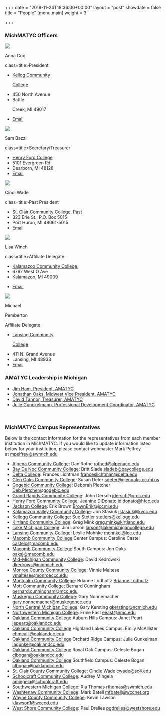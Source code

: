 +++
date = "2018-11-24T18:36:00+00:00"
layout = "post"
showdate = false
title = "People"
[menu.main]
weight = 3

+++
### MichMATYC Officers

<div class=leadership-wrap>

<div class=leadership-card>

<div class=leadership-card-head><img class=leadership src=/uploads/placeholder.png> <p class=name>Anna Cox<p

class=title>President</div>

<div class=contact-wrap>

<ul class=fa-ul>

<li><i class="fa-li fa fas fa-home"></i><a href="http://www.kellogg.edu/" target=_blank> Kellog Community

 College</a>

<li><i class="fa-li fa-address-card far"></i>450 North Avenue<li><i class="fa-li fa-address-card far"></i>Battle

 Creek, MI 49017<li><i class="fa-li fa fas fa-envelope"></i><a href="mailto:coxa@kellogg.edu?Subject=MichMATYC">Email</a>

</ul>

</div>

</div>

<div class=leadership-card>

<div class=leadership-card-head><img class=leadership src=/uploads/placeholder.png> <p class=name>Sam Bazzi<p

class=title>Secretary/Treasurer</div>

<div class=contact-wrap>

<ul class=fa-ul>

<li><i class="fa-li fa fas fa-home"></i><a href="https://www.hfcc.edu/" target=_blank> Henry Ford College</a>

<li><i class="fa-li fa-address-card far"></i>5101 Evergreen Rd.<li><i class="fa-li fa-address-card far"></i>Dearborn, MI 48128

<li><i class="fa-li fa fas fa-envelope"></i><a href="mailto:sbazzi@hfcc.edu?Subject=MichMATYC">Email</a>

</ul>

</div>

</div>

<div class=leadership-card>

<div class=leadership-card-head><img class=leadership src=/uploads/placeholder.png> <p class=name>Cindi Wade<p

class=title>Past President</div>

<div class=contact-wrap>

<ul class=fa-ul>

<li><i class="fa-li fa fas fa-home"></i><a href="https://www.sc4.edu/" target=_blank> St. Clair Community College, Past</a>

<li><i class="fa-li fa-address-card far"></i>323 Erie St., P.O. Box 5015<li><i class="fa-li fa-address-card far"></i>Port Huron, MI 48061-5015

<li><i class="fa-li fa fas fa-envelope"></i><a href="mailto:cwade@sc4.edu?Subject=MichMATYC">Email</a>

</ul>

</div>

</div>

<div class=leadership-card>

<div class=leadership-card-head><img class=leadership src=/uploads/placeholder.png> <p class=name>Lisa Winch<p

class=title>Affiliate Delegate</div>

<div class=contact-wrap>

<ul class=fa-ul>

<li><i class="fa-li fa fas fa-home"></i><a href= "https://www.kvcc.edu/" target=_blank> Kalamazoo Community College, </a>

<li><i class="fa-li fa-address-card far"></i>6767 West O Ave<li><i class="fa-li fa-address-card far"></i>Kalamazoo, MI 49009<li>

<i class="fa-li fa fas fa-envelope"></i><a href="mailto:lwinch@kvcc.edu?Subject=MichMATYC">Email</a>

</ul>

</div>

</div>

<div class=leadership-card>

<div class=leadership-card-head><img class=leadership src=/uploads/placeholder.png> <p class=name>Michael </p> <p class=name style="margin-top:0;">Pemberton</p>

<p class=title>Affiliate Delegate</div>

<div class=contact-wrap>

<ul class=fa-ul>

<li><i class="fa-li fa fas fa-home"></i><a href= "https://www.lcc.edu/" target=_blank> Lansing Community

 College</a>

<li><i class="fa-li fa-address-card far"></i>411 N. Grand Avenue<li><i class="fa-li fa-address-card far"></i>Lansing, MI 48933

<li><i class="fa-li fa fas fa-envelope"></i><a href="mailto:pembertm@lcc.edu?Subject=MichMATYC">Email</a>

</ul>

</div>

</div>

</div>

### AMATYC Leadership in Michigan

* [Jim Ham, President, AMATYC](mailto:jaham1729@gmail.com)
* [Jonathan Oaks, Midwest Vice President, AMATYC](mailto:oaksj@macomb.edu)
* [David Tannor, Treasurer, AMATYC](mailto:davetannor@gmail.com)
* [Julie Gunckelmann, Professional Development Coordinator, AMATYC](mailto:jagunkel@oaklandcc.edu)

<br/>

### MichMATYC Campus Representatives

Below is the contact information for the representatives from each member institution in MichMATYC. If you would like to update information listed below for your institution, please contact webmaster Mark Pelfrey at [mpelfrey@swmich.edu](mailto:mpelfrey@swmich.edu)

* [Alpena Community College](http://www.alpenacc.edu/): Dan Rothe [rothed@alpenacc.edu](mailto:rothed@alpenacc.edu)
* [Bay De Noc Community College](http://www.baycollege.edu/): Britt Slade  [sladeb@baycollege.edu](mailto:sladeb@baycollege.edu)
* [Delta College](http://www.delta.edu/): Frances Lichtman  [franceslichtman@delta.edu](mailto:franceslichtman@delta.edu)
* [Glen Oaks Community College](http://www.glenoaks.cc.mi.us/): Susan Deter [sdeter@glenoaks.cc.mi.us](mailto:sdeter@glenoaks.cc.mi.us)
* [Gogebic Community College](http://www.gogebic.cc.mi.us/): Deborah Pletcher [Deb.Pletcher@gogebic.edu](mailto:Deb.Pletcher@gogebic.edu)
* [Grand Rapids Community College](http://www.grcc.edu/): John Dersch [jdersch@grcc.edu](mailto:jdersch@grcc.edu)
* [Henry Ford Community College](http://www.henryford.cc.mi.us/): Jeanine DiDonato [jdidonato@hfcc.edu](mailto:jdidonato@hfcc.edu)
* [Jackson College](http://www.jccmi.edu/): Erik Brown [BrownErik@jccmi.edu](mailto:BrownErik@jccmi.edu)
* [Kalamazoo Valley Community College](http://www.kvcc.edu/): Jon Stasiuk [jstasiuk@kvcc.edu](mailto:jstasiuk@kvcc.edu)
* [Kellogg Community College](http://www.kellogg.edu/): Sue Stetler [stetlers@kellogg.edu](mailto:stetlers@kellogg.edu)
* [Kirtland Community College](http://www.kirtland.edu/): Greg Mink [greg.mink@kirtland.edu](mailto:greg.mink@kirtland.edu)
* [Lake Michigan College](http://www.lakemichigancollege.edu/): Jim Larson [larson@lakemichigancollege.edu](mailto:larson@lakemichigancollege.edu)
* [Lansing Community College](http://www.lcc.edu/): Leslie Mohnke [mohnkel@lcc.edu](mailto:mohnkel@lcc.edu)
* [Macomb Community College](http://www.macomb.edu/) Center Campus: Caroline Castel [castelc@macomb.edu](mailto:castelc@macomb.edu)
* [Macomb Community College](http://www.macomb.edu/) South Campus: Jon Oaks [oaksj@macomb.edu](mailto:oaksj@macomb.edu)
* [Mid-Michigan Community College](http://www.midmich.cc.mi.us/): David Kedrowski [dkedrows@midmich.edu](mailto:dkedrows@midmich.edudkedrows@midmich.edu)
* [Monroe County Community College](http://www.monroeccc.edu/): Vinnie Maltese [vmaltese@monroeccc.edu](mailto:vmaltese@monroeccc.edu)
* [Montcalm Community College](http://www.montcalm.edu/): Brianne Lodholtz [Brianne Lodholtz](mailto:briannel@montcalm.edu)
* [Mott Community College](http://www.mcc.edu/): Bernard Cunningham [bernard.cunningham@mcc.edu](mailto:bernard.cunninghamp@mcc.edu)
* [Muskegon Community College](http://www.muskegon.cc.mi.us/): Gary Nonnemacher [gary.nonnemacher@muskegoncc.edu](mailto:Gary.Nonnemacher@muskegoncc.edu)
* [North Central Michigan College](http://www.ncmc.cc.mi.us/): Gary Kersting [gkersting@ncmich.edu](mailto:gkers@ncmich.edu)
* [Northwestern Michigan College](http://www.nmc.edu/): Ernie East [eeast@nmc.edu](mailto:eeast@nmc.edu)
* [Oakland Community College](http://www.oaklandcc.edu/) Auburn Hills Campus: Janet Peart [jepeart@oaklandcc.edu](mailto:jepeart@oaklandcc.edu)
* [Oakland Community College](http://www.oaklandcc.edu/) Highland Lakes Campus: Emily McAllister [ehmcalli@oaklandcc.edu](mailto:ehmcalli@oaklandcc.edu "blocked::mailto:ehmcalli@oaklandcc.edu")
* [Oakland Community College](http://www.oaklandcc.edu/) Orchard Ridge Campus: Julie Gunkelman [jagunkel@oaklandcc.edu](mailto:jagunkel@oaklandcc.edu) 
* [Oakland Community College](http://www.oaklandcc.edu/) Royal Oak Campus: Celeste Bogan [clbogan@oaklandcc.edu](mailto:clbogan@oaklandcc.edu)
* [Oakland Community College](http://www.oaklandcc.edu/) Southfield Campus: Celeste Bogan [clbogan@oaklandcc.edu](mailto:clbogan@oaklandcc.edu)
* [St. Clair County Community College](http://www.sc4.edu/): Cindie Wade [cwade@s](mailto:cwade@sc4.edu)[c4.edu](mailto:cwade@stclair.cc.mi.us)
* [Schoolcraft Community College](http://www.schoolcraft.edu/): Audrey Mingela [amingela@schoolcraft.edu](mailto:amingela@schoolcraft.edu)
* [Southwestern Michigan College](http://www.swmich.edu/): Ria Thomas [rthomas@swmich.edu](mailto:rthomas@swmich.edu)
* [Washtenaw Community College](http://www.washtenaw.cc.mi.us/): Mark Batell [mfbatell@wccnet.org](mailto:mfbatell@wccnet.org)
* [Wayne County Community College](http://www.wcccd.edu/): Kevin Lawson [klawson1@wcccd.edu](mailto:klawson1@wcccd.edu "blocked::mailto:klawson1@wcccd.edu")
* [West Shore Community College](http://www.westshore.edu/): Paul Drelles [pgdrelles@westshore.edu](mailto:pgdrelles@westshore.edu)

